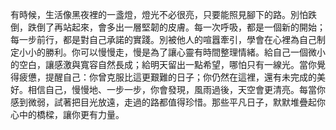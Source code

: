 有時候，生活像黑夜裡的一盞燈，燈光不必很亮，只要能照見腳下的路。別怕跌倒，跌倒了再站起來，會多出一層堅韌的皮膚。每一次呼吸，都是一個新的開始；每一步前行，都是對自己承諾的實踐。別被他人的喧囂牽引，學會在心裡為自己制定小小的勝利。你可以慢慢走，慢是為了讓心靈有時間整理情緒。給自己一個微小的空白，讓感激與寬容自然長成；給明天留出一點希望，哪怕只有一線光。當你覺得疲憊，提醒自己：你曾克服比這更艱難的日子；你仍然在這裡，還有未完成的美好。相信自己，慢慢地、一步一步，你會發現，風雨過後，天空會更清亮。每當你感到微弱，試著把目光放遠，走過的路都值得珍惜。那些平凡日子，默默堆疊起你心中的橋樑，讓你更有力量。